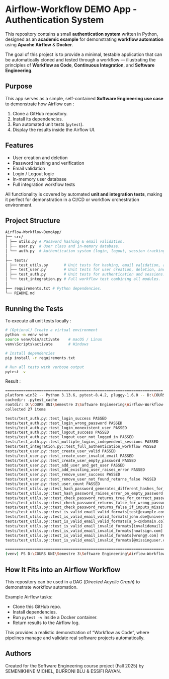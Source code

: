 # Airflow-Workflow DEMO App - Authentication System

This repository contains a small **authentication system** written in Python, designed as an **academic example** for demonstrating **workflow automation** using **Apache Airflow** & **Docker**.

The goal of this project is to provide a minimal, testable application that can be automatically cloned and tested through a workflow — illustrating the principles of **Workflow as Code**, **Continuous Integration**, and **Software Engineering**.


## Purpose

This app serves as a simple, self-contained **Software Engineering use case** to demonstrate how Airflow can :
1. Clone a GitHub repository.
2. Install its dependencies.
3. Run automated unit tests (`pytest`).
4. Display the results inside the Airflow UI.


## Features

- User creation and deletion  
- Password hashing and verification  
- Email validation  
- Login / Logout logic  
- In-memory user database  
- Full integration workflow tests  

All functionality is covered by automated **unit and integration tests**, making it perfect for demonstration in a CI/CD or workflow orchestration environment.


## Project Structure
```bash
Airflow-Workflow-DemoApp/
├── src/
│ ├── utils.py # Password hashing & email validation.
│ ├── user.py  # User class and in-memory database.
│ └── auth.py  # Authentication system (login, logout, session tracking).
│
├── tests/
│ ├── test_utils.py       # Unit tests for hashing, email validation, and password checks.
│ ├── test_user.py        # Unit tests for user creation, deletion, and duplicates.
│ ├── test_auth.py        # Unit tests for authentication and sessions.
│ └── test_integration.py # Full workflow test combining all modules.
│
├── requirements.txt # Python dependencies.
└── README.md
```

## Running the Tests

To execute all unit tests locally :
```bash
# (Optional) Create a virtual environment
python -m venv venv
source venv/bin/activate    # macOS / Linux
venv\Scripts\activate       # Windows

# Install dependencies
pip install -r requirements.txt

# Run all tests with verbose output
pytest -v
```

Result :
```bash
====================================================================== test session starts =======================================================================
platform win32 -- Python 3.13.6, pytest-8.4.2, pluggy-1.6.0 -- D:\COURS UNI\Semestre 3\Software Engineering\Airflow-Workflow-DemoApp\venv\Scripts\python.exe
cachedir: .pytest_cache
rootdir: D:\COURS UNI\Semestre 3\Software Engineering\Airflow-Workflow-DemoApp
collected 27 items

tests/test_auth.py::test_login_success PASSED                                                                                                               [  3%]
tests/test_auth.py::test_login_wrong_password PASSED                                                                                                        [  7%]
tests/test_auth.py::test_login_nonexistent_user PASSED                                                                                                      [ 11%]
tests/test_auth.py::test_logout_success PASSED                                                                                                              [ 14%]
tests/test_auth.py::test_logout_user_not_logged_in PASSED                                                                                                   [ 18%]
tests/test_auth.py::test_multiple_logins_independent_sessions PASSED                                                                                        [ 22%]
tests/test_integration.py::test_full_authentication_workflow PASSED                                                                                         [ 25%]
tests/test_user.py::test_create_user_valid PASSED                                                                                                           [ 29%]
tests/test_user.py::test_create_user_invalid_email PASSED                                                                                                   [ 33%]
tests/test_user.py::test_create_user_empty_password PASSED                                                                                                  [ 37%]
tests/test_user.py::test_add_user_and_get_user PASSED                                                                                                       [ 40%]
tests/test_user.py::test_add_existing_user_raises_error PASSED                                                                                              [ 44%]
tests/test_user.py::test_remove_user_success PASSED                                                                                                         [ 48%]
tests/test_user.py::test_remove_user_not_found_returns_false PASSED                                                                                         [ 51%]
tests/test_user.py::test_user_count PASSED                                                                                                                  [ 55%]
tests/test_utils.py::test_hash_password_generates_different_hashes_for_different_inputs PASSED                                                              [ 59%]
tests/test_utils.py::test_hash_password_raises_error_on_empty_password PASSED                                                                               [ 62%] 
tests/test_utils.py::test_check_password_returns_true_for_correct_password PASSED                                                                           [ 66%] 
tests/test_utils.py::test_check_password_returns_false_for_wrong_password PASSED                                                                            [ 70%] 
tests/test_utils.py::test_check_password_returns_false_if_inputs_missing PASSED                                                                             [ 74%] 
tests/test_utils.py::test_is_valid_email_valid_formats[test@example.com] PASSED                                                                             [ 77%] 
tests/test_utils.py::test_is_valid_email_valid_formats[john.doe@university.edu] PASSED                                                                      [ 81%] 
tests/test_utils.py::test_is_valid_email_valid_formats[a_b-c@domain.co] PASSED                                                                              [ 85%] 
tests/test_utils.py::test_is_valid_email_invalid_formats[invalidemail] PASSED                                                                               [ 88%] 
tests/test_utils.py::test_is_valid_email_invalid_formats[noatsign.com] PASSED                                                                               [ 92%] 
tests/test_utils.py::test_is_valid_email_invalid_formats[wrong@.com] PASSED                                                                                 [ 96%]
tests/test_utils.py::test_is_valid_email_invalid_formats[@missinguser.com] PASSED                                                                           [100%] 

======================================================================= 27 passed in 0.06s ======================================================================= 
(venv) PS D:\COURS UNI\Semestre 3\Software Engineering\Airflow-Workflow-DemoApp> 
```

## How It Fits into an Airflow Workflow

This repository can be used in a DAG (*Directed Acyclic Graph*) to demonstrate workflow automation.

Example Airflow tasks:
- Clone this GitHub repo.
- Install dependencies.
- Run ```pytest -v``` inside a Docker container.
- Return results to the Airflow log.

This provides a realistic demonstration of “Workflow as Code”, where pipelines manage and validate real software projects automatically.

## Authors

Created for the Software Engineering course project (Fall 2025) by SEMENIKHINE MICHEL, BURRONI BLU & ESSIFI RAYAN.
